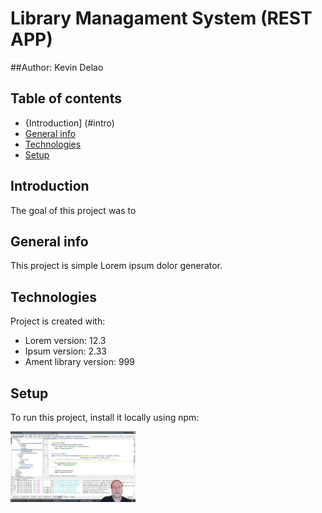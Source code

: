 # Library Managament System (REST APP)
##Author: Kevin Delao



## Table of contents
* {Introduction] (#intro)
* [General info](#general-info)
* [Technologies](#technologies)
* [Setup](#setup)

## Introduction
The goal of this project was to
## General info
This project is simple Lorem ipsum dolor generator.
	
## Technologies
Project is created with:
* Lorem version: 12.3
* Ipsum version: 2.33
* Ament library version: 999
	
## Setup
To run this project, install it locally using npm:

<img src="spring_images/image1.png" alt="phone image" width="200px" />
